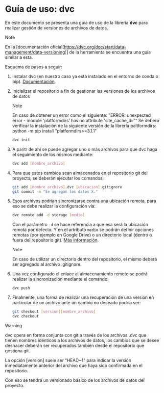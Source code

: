 # Guía de uso: dvc

En este documento se presenta una guía de uso de la librería **dvc** para realizar gestión de versiones de archivos de datos.

>[!NOTE]
> En la [documentación oficial(https://dvc.org/doc/start/data-management/data-versioning)] de la herramienta se encuentra una guía similar a esta.

Esquema de pasos a seguir:

1. Instalar dvc (en nuestro caso ya está instalado en el entorno de conda o pip). [Documentación](https://dvc.org/doc/install).
2. Inicializar el repositorio a fin de gestionar las versiones de los archivos de datos

    >[!NOTE]
    >En caso de obtener un error como el siguiente: "ERROR: unexpected error - module 'platformdirs' has no attribute 'site_cache_dir'"
    >Se deberá verificar la instalación de la siguiente versión de la librería paltformdirs:
    >python -m pip install "platformdirs>=3.1.1"

    ~~~ bash
    dvc init
    ~~~

3. A paritr de ahí se puede agregar uno o más archivos para que dvc haga el seguimiento de los mismos mediante:

    ~~~ bash
    dvc add [nombre_archivo]
    ~~~

4. Para que estos cambios sean almacenados en el repositorio git del proyecto, se deberán ejecutar los comandos:

    ~~~ bash
    git add [nombre_archivo].dvc [ubicacion].gitignore
    git commit -m "Se agregan los datos X."
    ~~~

5. Esos archivos podrían sincronizarse contra una ubicación remota, para eso se debe realizar la configuración vía:

    ~~~ bash
    dvc remote add -d storage [medio]
    ~~~

    Con el parámetro `-d` se hace referencia a que esa será la ubicación remota por defecto. Y en el artributo `medio` se podrán definir opciones remotas (por ejemplo en Google Drive) o un directorio local (dentro o fuera del repositorio git). [Más información](https://dvc.org/doc/command-reference/remote/add).

    >[!NOTE]
    >En caso de utilizar un directorio dentro del repositorio, el mismo deberá ser agregado al archivo .gitignore.

6. Una vez configurado el enlace al almacenamiento remoto se podrá realizar la sincronización mediante el comando:

    ~~~ bash
    dvc push
    ~~~

7. Finalmente, una forma de realizar una recuperación de una versión en particular de un archivo ante un cambio no deseado podría ser:

    ~~~ bash
    git checkout [version][nombre_archivo]
    dvc checkout
    ~~~

>[!WARNING]
> dvc opera en forma conjunta con git a través de los archivos .dvc que tienen nombres idénticos a los archivos de datos, los cambios que se desee deshacer deberán ser recuperados también desde el repositorio que gestiona git.

La opción [version] suele ser "HEAD~1" para indicar la versión inmediatamente anterior del archivo que haya sido confirmada en el repositorio.

Con eso se tendrá un versionado básico de los archivos de datos del proyecto.
